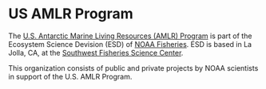 # US AMLR Program

The [U.S. Antarctic Marine Living Resources (AMLR) Program](https://www.fisheries.noaa.gov/about/antarctic-ecosystem-research-division-southwest-fisheries-science-center) is part of the Ecosystem Science Devision (ESD) of [NOAA Fisheries](https://www.fisheries.noaa.gov/). ESD is based in La Jolla, CA, at the [Southwest Fisheries Science Center](https://www.fisheries.noaa.gov/about/southwest-fisheries-science-center).

This organization consists of public and private projects by NOAA scientists in support of the U.S. AMLR Program.
